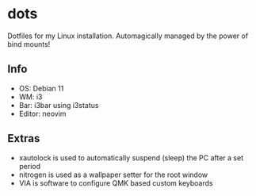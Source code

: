 # dots
Dotfiles for my Linux installation. Automagically managed by the power of bind mounts!

## Info
- OS: Debian 11
- WM: i3
- Bar: i3bar using i3status
- Editor: neovim

## Extras
- xautolock is used to automatically suspend (sleep) the PC after a set period
- nitrogen is used as a wallpaper setter for the root window
- VIA is software to configure QMK based custom keyboards

